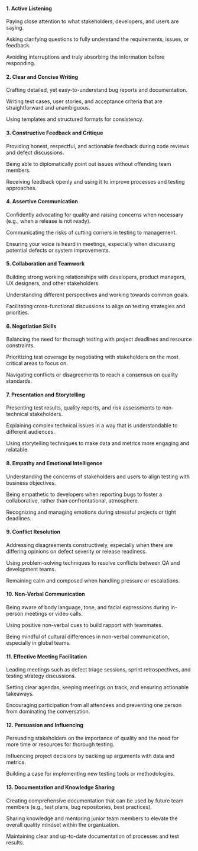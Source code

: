 #### 1\. Active Listening

Paying close attention to what stakeholders, developers, and users are saying.

Asking clarifying questions to fully understand the requirements, issues, or feedback.

Avoiding interruptions and truly absorbing the information before responding.


#### 2\. Clear and Concise Writing

Crafting detailed, yet easy-to-understand bug reports and documentation.

Writing test cases, user stories, and acceptance criteria that are straightforward and unambiguous.

Using templates and structured formats for consistency.


#### 3\. Constructive Feedback and Critique

Providing honest, respectful, and actionable feedback during code reviews and defect discussions.

Being able to diplomatically point out issues without offending team members.

Receiving feedback openly and using it to improve processes and testing approaches.


#### 4\. Assertive Communication

Confidently advocating for quality and raising concerns when necessary (e.g., when a release is not ready).

Communicating the risks of cutting corners in testing to management.

Ensuring your voice is heard in meetings, especially when discussing potential defects or system improvements.


#### 5\. Collaboration and Teamwork

Building strong working relationships with developers, product managers, UX designers, and other stakeholders.

Understanding different perspectives and working towards common goals.

Facilitating cross-functional discussions to align on testing strategies and priorities.


#### 6\. Negotiation Skills

Balancing the need for thorough testing with project deadlines and resource constraints.

Prioritizing test coverage by negotiating with stakeholders on the most critical areas to focus on.

Navigating conflicts or disagreements to reach a consensus on quality standards.


#### 7\. Presentation and Storytelling

Presenting test results, quality reports, and risk assessments to non-technical stakeholders.

Explaining complex technical issues in a way that is understandable to different audiences.

Using storytelling techniques to make data and metrics more engaging and relatable.


#### 8\. Empathy and Emotional Intelligence

Understanding the concerns of stakeholders and users to align testing with business objectives.

Being empathetic to developers when reporting bugs to foster a collaborative, rather than confrontational, atmosphere.

Recognizing and managing emotions during stressful projects or tight deadlines.


#### 9\. Conflict Resolution

Addressing disagreements constructively, especially when there are differing opinions on defect severity or release readiness.

Using problem-solving techniques to resolve conflicts between QA and development teams.

Remaining calm and composed when handling pressure or escalations.


#### 10\. Non-Verbal Communication

Being aware of body language, tone, and facial expressions during in-person meetings or video calls.

Using positive non-verbal cues to build rapport with teammates.

Being mindful of cultural differences in non-verbal communication, especially in global teams.


#### 11\. Effective Meeting Facilitation

Leading meetings such as defect triage sessions, sprint retrospectives, and testing strategy discussions.

Setting clear agendas, keeping meetings on track, and ensuring actionable takeaways.

Encouraging participation from all attendees and preventing one person from dominating the conversation.


#### 12\. Persuasion and Influencing

Persuading stakeholders on the importance of quality and the need for more time or resources for thorough testing.

Influencing project decisions by backing up arguments with data and metrics.

Building a case for implementing new testing tools or methodologies.


#### 13\. Documentation and Knowledge Sharing

Creating comprehensive documentation that can be used by future team members (e.g., test plans, bug repositories, best practices).

Sharing knowledge and mentoring junior team members to elevate the overall quality mindset within the organization.

Maintaining clear and up-to-date documentation of processes and test results.
